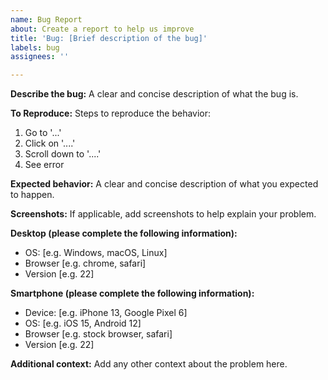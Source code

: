 ```yaml
---
name: Bug Report
about: Create a report to help us improve
title: 'Bug: [Brief description of the bug]'
labels: bug
assignees: ''

---
```


**Describe the bug:**
A clear and concise description of what the bug is.

**To Reproduce:**
Steps to reproduce the behavior:
1. Go to '...'
2. Click on '....'
3. Scroll down to '....'
4. See error

**Expected behavior:**
A clear and concise description of what you expected to happen.

**Screenshots:**
If applicable, add screenshots to help explain your problem.

**Desktop (please complete the following information):**
 - OS: [e.g. Windows, macOS, Linux]
 - Browser [e.g. chrome, safari]
 - Version [e.g. 22]

**Smartphone (please complete the following information):**
 - Device: [e.g. iPhone 13, Google Pixel 6]
 - OS: [e.g. iOS 15, Android 12]
 - Browser [e.g. stock browser, safari]
 - Version [e.g. 22]

**Additional context:**
Add any other context about the problem here.
